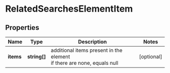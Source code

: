 # RelatedSearchesElementItem

## Properties

| Name | Type | Description | Notes |
|------------ | ------------- | ------------- | -------------|
**items** | **string[]** | additional items present in the element<br>if there are none, equals null |[optional]|